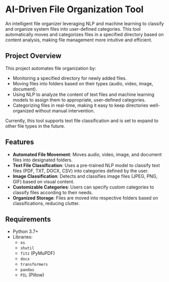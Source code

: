 # AI-Driven File Organization Tool

An intelligent file organizer leveraging NLP and machine learning to classify and organize system files into user-defined categories. This tool automatically moves and categorizes files in a specified directory based on content analysis, making file management more intuitive and efficient.

## Project Overview

This project automates file organization by:
- Monitoring a specified directory for newly added files.
- Moving files into folders based on their types (audio, video, image, document).
- Using NLP to analyze the content of text files and machine learning models to assign them to appropriate, user-defined categories.
- Categorizing files in real-time, making it easy to keep directories well-organized without manual intervention.

Currently, this tool supports text file classification and is set to expand to other file types in the future.

## Features

- **Automated File Movement**: Moves audio, video, image, and document files into designated folders.
- **Text File Classification**: Uses a pre-trained NLP model to classify text files (PDF, TXT, DOCX, CSV) into categories defined by the user.
- **Image Classification**: Detects and classifies image files (JPEG, PNG, GIF) based on visual content.
- **Customizable Categories**: Users can specify custom categories to classify files according to their needs.
- **Organized Storage**: Files are moved into respective folders based on classifications, reducing clutter.

## Requirements

- Python 3.7+
- Libraries:
  - `os`
  - `shutil`
  - `fitz` (PyMuPDF)
  - `docx`
  - `transformers`
  - `pandas`
  - `PIL` (Pillow)
